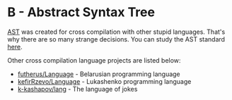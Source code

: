# B - Abstract Syntax Tree
[AST](https://en.wikipedia.org/wiki/Abstract_syntax_tree) was 
created for cross compilation with other stupid languages.
That's why there are so many strange decisions.
You can study the AST standard [here](https://github.com/futherus/Language/blob/master/tree_standard.md).

Other cross compilation language projects are listed below:
* [futherus/Language](https://github.com/futherus/Language) - Belarusian programming language
* [kefirRzevo/Language](https://github.com/kefirRzevo/Language) - Lukashenko programming language
* [k-kashapov/lang](https://github.com/k-kashapov/lang) - The language of jokes

